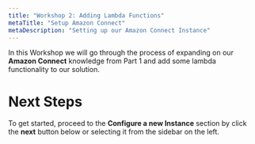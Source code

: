 ```yaml
---
title: "Workshop 2: Adding Lambda Functions"
metaTitle: "Setup Amazon Connect"
metaDescription: "Setting up our Amazon Connect Instance"
---
```


In this Workshop we will go through the process of expanding on our <b>Amazon Connect</b> knowledge from Part 1 and add some lambda functionality to our solution. 

# Next Steps
To get started, proceed to the <b>Configure a new Instance</b> section by click the <b>next</b> button below or selecting it from the sidebar on the left.